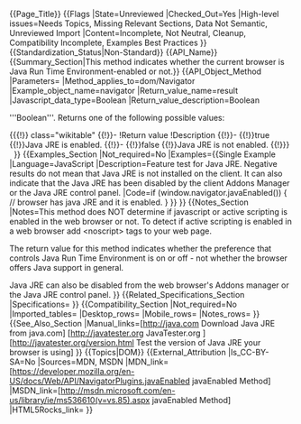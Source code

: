 {{Page_Title}}
{{Flags
|State=Unreviewed
|Checked_Out=Yes
|High-level issues=Needs Topics, Missing Relevant Sections, Data Not Semantic, Unreviewed Import
|Content=Incomplete, Not Neutral, Cleanup, Compatibility Incomplete, Examples Best Practices
}}
{{Standardization_Status|Non-Standard}}
{{API_Name}}
{{Summary_Section|This method indicates whether the current browser is Java Run Time Environment-enabled or not.}}
{{API_Object_Method
|Parameters=
|Method_applies_to=dom/Navigator
|Example_object_name=navigator
|Return_value_name=result
|Javascript_data_type=Boolean
|Return_value_description=Boolean

'''Boolean'''. Returns one of the following possible values:

{{{!}} class="wikitable"
{{!}}-
!Return value
!Description
{{!}}-
{{!}}true
{{!}}Java JRE is enabled.
{{!}}-
{{!}}false
{{!}}Java JRE is not enabled.
{{!}}}
 
}}
{{Examples_Section
|Not_required=No
|Examples={{Single Example
|Language=JavaScript
|Description=Feature test for Java JRE. Negative results do not mean that Java JRE is not installed on the client. It can also indicate that the Java JRE has been disabled by the client Addons Manager or the Java JRE control panel.
|Code=if (window.navigator.javaEnabled()) {
   // browser has java JRE and it is enabled.
}
}}
}}
{{Notes_Section
|Notes=This method does NOT determine if javascript or active scripting is enabled in the web browser or not.
To detect if active scripting is enabled in a web browser add &lt;noscript&gt; tags to your web page.

The return value for this method indicates whether the preference that controls Java Run Time Environment is on or off - not whether the browser offers Java support in general.

Java JRE can also be disabled from the web browser's Addons manager or the Java JRE control panel.
}}
{{Related_Specifications_Section
|Specifications=
}}
{{Compatibility_Section
|Not_required=No
|Imported_tables=
|Desktop_rows=
|Mobile_rows=
|Notes_rows=
}}
{{See_Also_Section
|Manual_links=[http://java.com Download Java JRE from java.com]
[http://javatester.org JavaTester.org ]
[http://javatester.org/version.html Test the version of Java JRE your browser is using]
}}
{{Topics|DOM}}
{{External_Attribution
|Is_CC-BY-SA=No
|Sources=MDN, MSDN
|MDN_link=[https://developer.mozilla.org/en-US/docs/Web/API/NavigatorPlugins.javaEnabled javaEnabled Method]
|MSDN_link=[http://msdn.microsoft.com/en-us/library/ie/ms536610(v=vs.85).aspx javaEnabled Method]
|HTML5Rocks_link=
}}